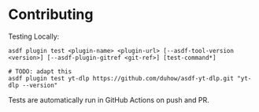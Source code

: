 # Contributing

Testing Locally:

```shell
asdf plugin test <plugin-name> <plugin-url> [--asdf-tool-version <version>] [--asdf-plugin-gitref <git-ref>] [test-command*]

# TODO: adapt this
asdf plugin test yt-dlp https://github.com/duhow/asdf-yt-dlp.git "yt-dlp --version"
```

Tests are automatically run in GitHub Actions on push and PR.
